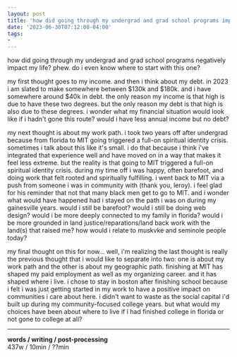 ```yaml
---
layout: post
title: 'how did going through my undergrad and grad school programs impact my life?'
date: '2023-06-30T07:12:00-04:00'
tags:
- 
--- 
```


how did going through my undergrad and grad school programs negatively impact my life? phew. do i even know where to start with this one? 

my first thought goes to my income. and then i think about my debt. in 2023 i am slated to make somewhere between $130k and $180k. and i have somewhere around $40k in debt. the only reason my income is that high is due to have these two degrees. but the only reason my debt is that high is also due to these degrees. i wonder what my financial situation would look like if i hadn't gone this route? would i have less annual income but no debt? 

my next thought is about my work path. i took two years off after undergrad because from florida to MIT going triggered a full-on spiritual identity crisis. sometimes i talk about this like it's small. i do that because i think i've integrated that experience well and have moved on in a way that makes it feel less extreme. but the reality is that going to MIT triggered a full-on spiritual identity crisis. during my time off i was happy, often barefoot, and doing work that felt rooted and spiritually fulfilling. i went back to MIT via a push from someone i was in community with (thank you, leroy). i feel glad for his reminder that not that many black men get to go to MIT. and i wonder what would have happened had i stayed on the path i was on during my gainesville years. would i still be barefoot? would i still be doing web design? would i be more deeply connected to my family in florida? would i be more grounded in land justice/reparations/land back work with the land(s) that raised me? how would i relate to muskvke and seminole people today? 

my final thought on this for now... well, i'm realizing the last thought is really the previous thought that i would like to separate into two: one is about my work path and the other is about my geographic path. finishing at MIT has shaped my paid employment as well as my organizing career. and it has shaped where i live. i chose to stay in boston after finishing school because i felt i was just getting started in my work to have a positive impact on communities i care about here. i didn't want to waste as the social capital i'd built up during my community-focused college years. but what would my choices have been about where to live if i had finished college in florida or not gone to college at all? 


---


<!-- hyperlink bank -->


<!-- &#042; = asterisk -->
<!-- &#039; = single quote '-->

**words / writing / post-processing**  
437w / 10min / ??min